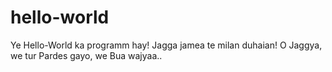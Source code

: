 # hello-world
Ye Hello-World ka programm hay!
Jagga jamea te milan duhaian!
O Jaggya, we tur Pardes gayo, we Bua wajyaa..
